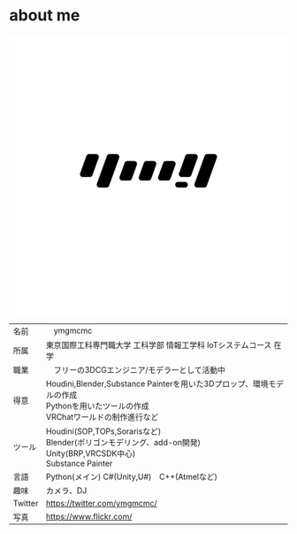 # about me

![profpic](img/icon.png)

|              |                                                                                                    |
| ------------ | -------------------------------------------------------------------------------------------------- |
| 名前   |　ymgmcmc                                                                   |
|所属|東京国際工科専門職大学 工科学部 情報工学科 IoTシステムコース 在学|
| 職業         | 　フリーの3DCGエンジニア/モデラーとして活動中                         |
| 得意         | Houdini,Blender,Substance Painterを用いた3Dプロップ、環境モデルの作成<br>Pythonを用いたツールの作成<br>VRChatワールドの制作進行など         |
| ツール | Houdini(SOP,TOPs,Sorarisなど)<br>Blender(ポリゴンモデリング、add-on開発)<br>Unity(BRP,VRCSDK中心)<br>Substance Painter|
| 言語         | Python(メイン) C#(Unity,U#)　C++(Atmelなど)                                                      |
| 趣味    | カメラ、DJ                                                                                      |
| Twitter      | https://twitter.com/ymgmcmc/                                                                        |         
|写真|https://www.flickr.com/|